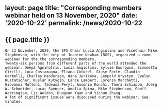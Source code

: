 
layout: page
title: "Corresponding members webinar held on 13 November, 2020"
date: '2020-10-22'
permalink: /news/2020-10-22
---
## {{ page.title }}

    On 13 November, 2020, the SPS Chair Lucia Angiolini and ViceChair Mike Stephenson, with the help of Jeanine Newham (BGS), organized a zoom webinar for the the corresponding members.
    Twenty-six persons from different parts of the world attended the webinar: Deepa Agnihotriu, Lucia Angiolini, Sylvie Bourquin, Simonetta Cirilli, Luca Costamagna, Eliana Coturel, Giusy Forte, Claudio Garbelli, Charles Henderson, Hana Jurikova, Leopold Krystyn, Evelyn Kustatscher, Ruslan Kutygin, Lance Lambert, Lorenzo Marchetti, Giovanni Muttoni, Tadeusz Peryt, Ausonio Ronchi, Tamra Schiappa, Joerg W. Schneider, Lucas Spencer, Amalia Spina, Mike Stephenson, Geoff Warrington, Liz Weldon, Dungxun Yuan and Yichun Zhang.
    A lot of significant issues were discussed during the webinar. See minutes.
    
